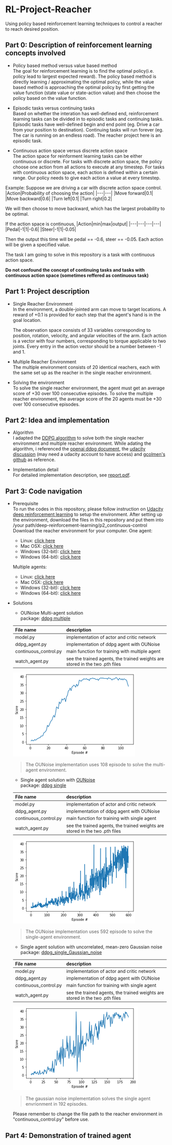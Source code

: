 # RL-Project-Reacher
Using policy based reinforcement learning techniques to control a reacher to reach desired position.
## Part 0: Description of reinforcement learning concepts involved                                                                                         
   - Policy based method versus value based method                                                                                                                                  
   The goal for reinforcement learning is to find the optimal policy(i.e. policy lead to largest expected reward). The policy based method is directly learning / approximating the optimal policy, while the value based method is approaching the optimal policy by first getting the value function (state value or state-action value) and then choose the policy based on the value function. 
   
   - Episodic tasks versus continuing tasks                                                                                                     
   Based on whether the interation has well-defined end, reinforcement learning tasks can be divided in to episodic tasks and continuing tasks. Episodic tasks have well-defined begin and end point (eg. Drive a car from your position to destination). Continuing tasks will run forever (eg. The car is running on an endless road). The reacher project here is an episodic task.                                                                                                                                              
   
   - Continuous action space versus discrete action space                                                                                  
   The action space for reinforment learning tasks can be either continuous or discrete. For tasks with discrete action space, the policy choose one action from all actions to execute at any timestep. For tasks with continuous action space, each action is defined within a certain range. Our policy needs to give each action a value at every timestep.
   
   Example:
   Suppose we are driving a car with discrete action space control.
   |Action|Probability of choosing the action|
   |---|---|
   |Move forward|0.1|
   |Move backward|0.6|
   |Turn left|0.1|
   |Turn right|0.2|
   
   We will then choose to move backward, which has the largest probability to be optimal.
   
   If the action space is continuous,
   |Action|min|max|output|
   |---|---|---|---|
   |Pedal|-1|1|-0.6|
   |Steer|-1|1|-0.05|
   
   Then the output this time will be pedal == -0.6, steer == -0.05. Each action will be given a specified value.
   
   The task I am going to solve in this repository is a task with continuous action space.
   
   **Do not confound the concept of continuing tasks and tasks with continuous action space (sometimes reffered as continuous task)**

## Part 1: Project description
   - Single Reacher Environment                                                                                                             
   In the environment, a double-jointed arm can move to target locations. A reward of +0.1 is provided for each step that the agent's hand is in the goal location. 
   
      The observation space consists of 33 variables corresponding to position, rotation, velocity, and angular velocities of the arm. Each action is a vector with four numbers, corresponding to torque applicable to two joints. Every entry in the action vector should be a number between -1 and 1.
   
   - Multiple Reacher Environment                                                                                         
   The multiple environment consists of 20 identical reachers, each with the same set up as the reacher in the single reacher environment.
   
   - Solving the environment                                                                                                                   
   To solve the single reacher environment, the agent must get an average score of +30 over 100 consecutive episodes.
   To solve the multiple reacher environment, the average score of the 20 agents must be +30 over 100 consecutive episodes.
   
## Part 2: Idea and implementation
   - Algorithm                                                                                                                                                      
   I adapted the [DDPG algorithm](https://arxiv.org/pdf/1509.02971.pdf) to solve both the single reacher environment and multiple reacher environment. 
   While adating the algorithm, i referenced the [openai ddpg document](https://spinningup.openai.com/en/latest/algorithms/ddpg.html), the [udacity discussion](https://knowledge.udacity.com/questions/98687) (may need a udacity account to have access) and [gcolmen's github](https://github.com/gcolmen/actor-critic-ddpg) as reference.
   
   - Implementation detail                                                                                                               
   For detailed implementation description, see [report.pdf](https://github.com/CenturyLiu/RL-Project-Reacher/blob/master/report.pdf).
   
## Part 3: Code navigation
   - Prerequisite                                                                                                             
     To run the codes in this repository, please follow instruction on [Udacity deep reinforcement learning](https://github.com/udacity/deep-reinforcement-learning) to setup the environment.
     After setting up the environment, download the files in this repository and put them into /your path/deep-reinforcement-learning/p2_continuous-control
     Download the reacher environment for your computer.
     One agent:
        - Linux: [click here](https://s3-us-west-1.amazonaws.com/udacity-drlnd/P2/Reacher/one_agent/Reacher_Linux.zip)
        - Mac OSX: [click here](https://s3-us-west-1.amazonaws.com/udacity-drlnd/P2/Reacher/one_agent/Reacher.app.zip)
        - Windows (32-bit): [click here](https://s3-us-west-1.amazonaws.com/udacity-drlnd/P2/Reacher/one_agent/Reacher_Windows_x86.zip)
        - Windows (64-bit): [click here](https://s3-us-west-1.amazonaws.com/udacity-drlnd/P2/Reacher/one_agent/Reacher_Windows_x86_64.zip)
        
     Multiple agents:
        - Linux: [click here](https://s3-us-west-1.amazonaws.com/udacity-drlnd/P2/Reacher/Reacher_Linux.zip)
        - Mac OSX: [click here](https://s3-us-west-1.amazonaws.com/udacity-drlnd/P2/Reacher/Reacher.app.zip)
        - Windows (32-bit): [click here](https://s3-us-west-1.amazonaws.com/udacity-drlnd/P2/Reacher/Reacher_Windows_x86.zip)
        - Windows (64-bit): [click here](https://s3-us-west-1.amazonaws.com/udacity-drlnd/P2/Reacher/Reacher_Windows_x86_64.zip)
        
   - Solutions
      - OUNoise Multi-agent solution                                                                                                                    
      package: [ddpg multiple](https://github.com/CenturyLiu/RL-Project-Reacher/tree/master/ddpg_multiple) 
      
      |File name|description|
      |---|---|
      |model.py|implementation of actor and critic network|
      |ddpg_agent.py|implementation of ddpg agent with OUNoise|
      |continuous_control.py|main function for training with multiple agent|
      |watch_agent.py|see the trained agents, the trained weights are stored in the two .pth files|
      
      ![multiple agents](https://github.com/CenturyLiu/RL-Project-Reacher/blob/master/plots%20and%20demo/multi_OU_108.png)
      > The OUNoise implementation uses 108 episode to solve the multi-agent environment.
      
      - Single agent solution with [OUNoise](https://en.wikipedia.org/wiki/Ornstein%E2%80%93Uhlenbeck_process)                          
      package: [ddpg single](https://github.com/CenturyLiu/RL-Project-Reacher/tree/master/ddpg_single_3)
        
      |File name|description|
      |---|---|
      |model.py|implementation of actor and critic network|
      |ddpg_agent.py|implementation of ddpg agent with OUNoise|
      |continuous_control.py|main function for training with single agent|
      |watch_agent.py|see the trained agents, the trained weights are stored in the two .pth files|
      
      ![single agent](https://github.com/CenturyLiu/RL-Project-Reacher/blob/master/plots%20and%20demo/single_OU_592.png)
      > The OUNoise implementation uses 592 episode to solve the single-agent environment.
      
      - Single agent solution with uncorrelated, mean-zero Gaussian noise                                            
      package: [ddpg_single_Gaussian_noise](https://github.com/CenturyLiu/RL-Project-Reacher/tree/master/ddpg_single_normal_distribution_noise_2)
      
      |File name|description|
      |---|---|
      |model.py|implementation of actor and critic network|
      |ddpg_agent.py|implementation of ddpg agent with OUNoise|
      |continuous_control.py|main function for training with single agent|
      |watch_agent.py|see the trained agents, the trained weights are stored in the two .pth files|
      
      ![single agent with white noise](https://github.com/CenturyLiu/RL-Project-Reacher/blob/master/plots%20and%20demo/single_gauss_192.png)
      > The gaussian noise implementation solves the single agent envrionment in 192 episodes.
      
      Please remember to change the file path to the reacher environment in "continuous_control.py" before use.

## Part 4: Demonstration of trained agent
